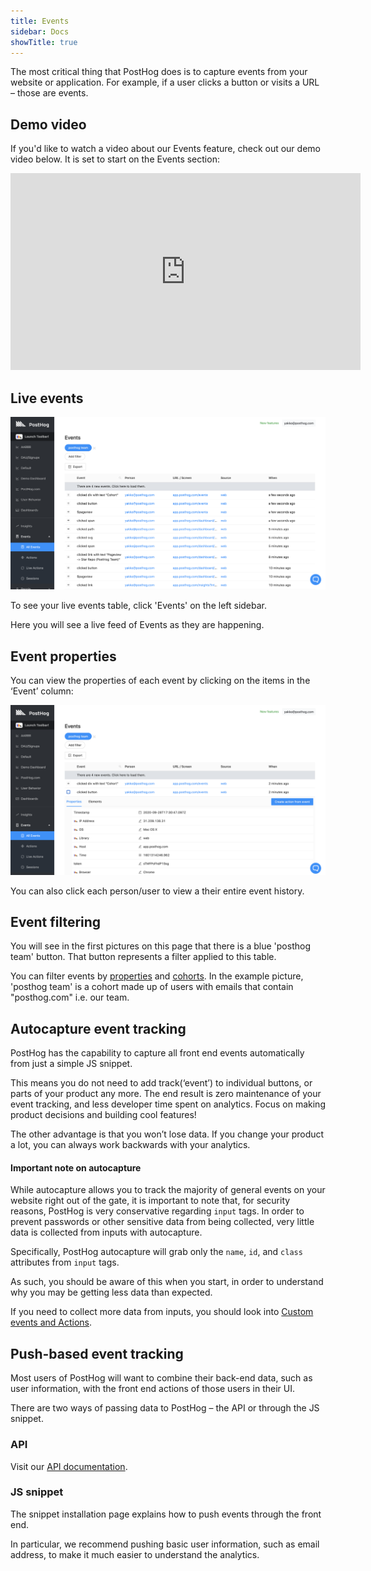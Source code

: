 ```yaml
---
title: Events
sidebar: Docs
showTitle: true
---
```


The most critical thing that PostHog does is to capture events from your website or application. For example, if a user clicks a button or visits a URL – those are events.

<BorderWrapper>
    <Quote
        imageSource="/images/customers/lleo.png"
        size="md"
        name="Lleo Harress"
        title="Software Engineer, Mention Me"
        quote={`“Retrospective data and event autocapture have been especially useful. We define an event and then see the retroactive data for it immediately. Previously we’d have to wait months to get usable data like that in Google Analytics or other tools.”`}
    />
</BorderWrapper>

## Demo video

If you'd like to watch a video about our Events feature, check out our demo video below. It is set to start on the Events section:

<iframe width="560" height="315" src="https://www.youtube.com/embed/aUILrrrlu50?start=13" frameborder="0" allow="accelerometer; autoplay; clipboard-write; encrypted-media; gyroscope; picture-in-picture" allowfullscreen></iframe>

## Live events

![Events table](../../images/features/events/live-events.png)

To see your live events table, click 'Events' on the left sidebar.

Here you will see a live feed of Events as they are happening. 

## Event properties

You can view the properties of each event by clicking on the items in the ‘Event’ column:

![Events table](../../images/features/events/event-properties.png)

You can also click each person/user to view a their entire event history.

## Event filtering

You will see in the first pictures on this page that there is a blue 'posthog team' button. That button represents a filter applied to this table.

You can filter events by [properties](/docs/integrate/client/js#sending-user-information) and [cohorts](/docs/user-guides/cohorts). In the example picture, 'posthog team' is a cohort made up of users with emails that contain "posthog.com" i.e. our team.

## Autocapture event tracking

PostHog has the capability to capture all front end events automatically from just a simple JS snippet.

This means you do not need to add track(‘event’) to individual buttons, or parts of your product any more. The end result is zero maintenance of your event tracking, and less developer time spent on analytics. Focus on making product decisions and building cool features!

The other advantage is that you won’t lose data. If you change your product a lot, you can always work backwards with your analytics.

#### Important note on autocapture

While autocapture allows you to track the majority of general events on your website right out of the gate, it is important to note that, for security reasons, PostHog is very conservative regarding `input` tags. In order to prevent passwords or other sensitive data from being collected, very little data is collected from inputs with autocapture.

Specifically, PostHog autocapture will grab only the `name`, `id`, and `class` attributes from `input` tags. 

As such, you should be aware of this when you start, in order to understand why you may be getting less data than expected.

If you need to collect more data from inputs, you should look into [Custom events and Actions](/docs/user-guides/actions).

## Push-based event tracking

Most users of PostHog will want to combine their back-end data, such as user information, with the front end actions of those users in their UI.

There are two ways of passing data to PostHog – the API or through the JS snippet.

### API

Visit our [API documentation](/docs/api/overview).

### JS snippet

The snippet installation page explains how to push events through the front end.

In particular, we recommend pushing basic user information, such as email address, to make it much easier to understand the analytics.
